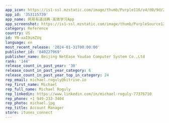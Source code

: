 ```yaml
---
app_icon: https://is1-ssl.mzstatic.com/image/thumb/Purple116/v4/d0/9d/2e/d09d2e62-bca7-96b8-be99-c27774882f68/AppIcon-0-1x_U007emarketing-0-7-0-85-220.png/1024x1024bb.png
app_id: '353115739'
app_name: 网易有道词典-高效学习App
app_screenshot: https://is1-ssl.mzstatic.com/image/thumb/PurpleSource122/v4/21/4d/e7/214de7a9-1660-c365-e792-4441e86c9210/8dffb2ab-7570-4cb5-8855-ea7a05e3b649_1242x2688_02.jpg/1242x2688bb.png
category: Reference
country: US
id: YN-xaI9imZVq
language: en
most_recent_release: '2024-01-31T00:00:00'
publisher_id: '840227969'
publisher_name: Beijing NetEase Youdao Computer System Co.,Ltd
rank: '144'
release_count_in_past_year: '30'
release_count_in_past_year_category: 6
release_count_in_past_year_top_in_category: 24
rep_email: michael.roguly@bitrise.io
rep_first_name: Michael
rep_full_name: Michael Roguly
rep_linkedin: https://www.linkedin.com/in/michael-roguly-77376710
rep_phone: +1 949-233-3404
rep_photo: michael.jpg
rep_title: Account Manager
store: itunes_connect
---
```


